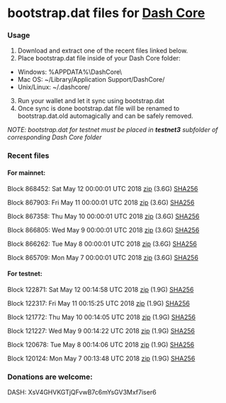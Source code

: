 # bootstrap.dat files for [Dash Core](https://www.dash.org)

### Usage

1. Download and extract one of the recent files linked below.
2. Place bootstrap.dat file inside of your Dash Core folder:
 - Windows: %APPDATA%\DashCore\
 - Mac OS: ~/Library/Application Support/DashCore/
 - Unix/Linux: ~/.dashcore/
3. Run your wallet and let it sync using bootstrap.dat
4. Once sync is done bootstrap.dat file will be renamed to bootstrap.dat.old automagically and can be safely removed.

_NOTE: bootstrap.dat for testnet must be placed in **testnet3** subfolder of corresponding Dash Core folder_

### Recent files

#### For mainnet:

Block 868452: Sat May 12 00:00:01 UTC 2018 [zip](https://dash-bootstrap.ams3.digitaloceanspaces.com/mainnet/2018-05-12/bootstrap.dat.zip) (3.6G) [SHA256](https://dash-bootstrap.ams3.digitaloceanspaces.com/mainnet/2018-05-12/sha256.txt)

Block 867903: Fri May 11 00:00:01 UTC 2018 [zip](https://dash-bootstrap.ams3.digitaloceanspaces.com/mainnet/2018-05-11/bootstrap.dat.zip) (3.6G) [SHA256](https://dash-bootstrap.ams3.digitaloceanspaces.com/mainnet/2018-05-11/sha256.txt)

Block 867358: Thu May 10 00:00:01 UTC 2018 [zip](https://dash-bootstrap.ams3.digitaloceanspaces.com/mainnet/2018-05-10/bootstrap.dat.zip) (3.6G) [SHA256](https://dash-bootstrap.ams3.digitaloceanspaces.com/mainnet/2018-05-10/sha256.txt)

Block 866805: Wed May  9 00:00:01 UTC 2018 [zip](https://dash-bootstrap.ams3.digitaloceanspaces.com/mainnet/2018-05-09/bootstrap.dat.zip) (3.6G) [SHA256](https://dash-bootstrap.ams3.digitaloceanspaces.com/mainnet/2018-05-09/sha256.txt)

Block 866262: Tue May  8 00:00:01 UTC 2018 [zip](https://dash-bootstrap.ams3.digitaloceanspaces.com/mainnet/2018-05-08/bootstrap.dat.zip) (3.6G) [SHA256](https://dash-bootstrap.ams3.digitaloceanspaces.com/mainnet/2018-05-08/sha256.txt)

Block 865709: Mon May  7 00:00:01 UTC 2018 [zip](https://dash-bootstrap.ams3.digitaloceanspaces.com/mainnet/2018-05-07/bootstrap.dat.zip) (3.6G) [SHA256](https://dash-bootstrap.ams3.digitaloceanspaces.com/mainnet/2018-05-07/sha256.txt)


#### For testnet:

Block 122871: Sat May 12 00:14:58 UTC 2018 [zip](https://dash-bootstrap.ams3.digitaloceanspaces.com/testnet/2018-05-12/bootstrap.dat.zip) (1.9G) [SHA256](https://dash-bootstrap.ams3.digitaloceanspaces.com/testnet/2018-05-12/sha256.txt)

Block 122317: Fri May 11 00:15:25 UTC 2018 [zip](https://dash-bootstrap.ams3.digitaloceanspaces.com/testnet/2018-05-11/bootstrap.dat.zip) (1.9G) [SHA256](https://dash-bootstrap.ams3.digitaloceanspaces.com/testnet/2018-05-11/sha256.txt)

Block 121772: Thu May 10 00:14:05 UTC 2018 [zip](https://dash-bootstrap.ams3.digitaloceanspaces.com/testnet/2018-05-10/bootstrap.dat.zip) (1.9G) [SHA256](https://dash-bootstrap.ams3.digitaloceanspaces.com/testnet/2018-05-10/sha256.txt)

Block 121227: Wed May  9 00:14:22 UTC 2018 [zip](https://dash-bootstrap.ams3.digitaloceanspaces.com/testnet/2018-05-09/bootstrap.dat.zip) (1.9G) [SHA256](https://dash-bootstrap.ams3.digitaloceanspaces.com/testnet/2018-05-09/sha256.txt)

Block 120678: Tue May  8 00:14:06 UTC 2018 [zip](https://dash-bootstrap.ams3.digitaloceanspaces.com/testnet/2018-05-08/bootstrap.dat.zip) (1.9G) [SHA256](https://dash-bootstrap.ams3.digitaloceanspaces.com/testnet/2018-05-08/sha256.txt)

Block 120124: Mon May  7 00:13:48 UTC 2018 [zip](https://dash-bootstrap.ams3.digitaloceanspaces.com/testnet/2018-05-07/bootstrap.dat.zip) (1.9G) [SHA256](https://dash-bootstrap.ams3.digitaloceanspaces.com/testnet/2018-05-07/sha256.txt)


### Donations are welcome:

DASH: XsV4GHVKGTjQFvwB7c6mYsGV3Mxf7iser6

